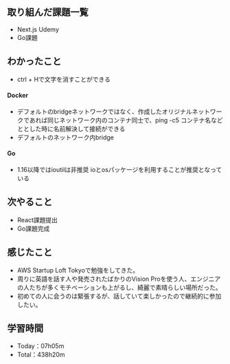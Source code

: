 ## 取り組んだ課題一覧
- Next.js Udemy
- Go課題

## わかったこと
- ctrl + Hで文字を消すことができる
#### Docker
- デフォルトのbridgeネットワークではなく、作成したオリジナルネットワークであれば同じネットワーク内のコンテナ同士で、ping -c5 コンテナ名などととした時に名前解決して接続ができる
- デフォルトのネットワーク内bridge

#### Go
- 1.16以降ではioutilは非推奨 ioとosパッケージを利用することが推奨となっている

## 次やること
- React課題提出
- Go課題完成

## 感じたこと
- AWS Startup Loft Tokyoで勉強をしてきた。
- 周りに英語を話す人や発売されたばかりのVision Proを使う人、エンジニアの人たちが多くモチベーションも上がるし、綺麗で素晴らしい場所だった。
- 初めての人に会うのは緊張するが、話していて楽しかったので継続的に参加したい。

## 学習時間
- Today：07h05m
- Total：438h20m
 
